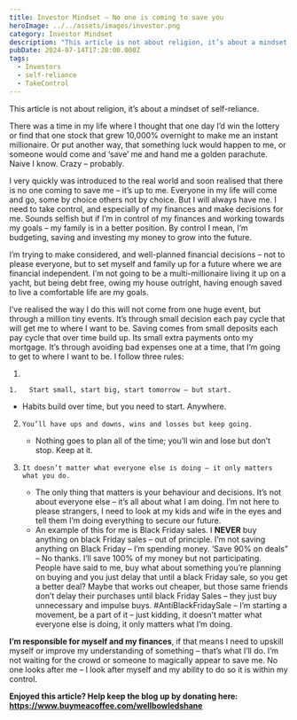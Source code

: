 ```yaml
---
title: Investor Mindset – No one is coming to save you
heroImage: ../../assets/images/investor.png
category: Investor Mindset
description: "This article is not about religion, it’s about a mindset of self-reliance. "
pubDate: 2024-07-14T17:28:00.000Z
tags:
  - Investors
  - self-reliance
  - TakeControl
---
```

This article is not about religion, it’s about a mindset of self-reliance. 

There was a time in my life where I thought that one day I’d win the lottery or find that one stock that grew 10,000% overnight to make me an instant millionaire. Or put another way, that something luck would happen to me, or someone would come and ‘save’ me and hand me a golden parachute. Naive I know.  Crazy – probably.

I very quickly was introduced to the real world and soon realised that there is no one coming to save me – it’s up to me. Everyone in my life will come and go, some by choice others not by choice. But I will always have me. I need to take control, and especially of my finances and make decisions for me. Sounds selfish but if I’m in control of my finances and working towards my goals – my family is in a better position. By control I mean, I’m budgeting, saving and investing my money to grow into the future. 

I’m trying to make considered, and well-planned financial decisions – not to please everyone, but to set myself and family up for a future where we are financial independent. I’m not going to be a multi-millionaire living it up on a yacht, but being debt free, owing my house outright, having enough saved to live a comfortable life are my goals.    

I’ve realised the way I do this will not come from one huge event, but through a million tiny events. It’s through small decision each pay cycle that will get me to where I want to be. Saving comes from small deposits each pay cycle that over time build up. Its small extra payments onto my mortgage. It’s through avoiding bad expenses one at a time, that I’m going to get to where I want to be. I follow three rules: 

1.    

   ```
   1.	Start small, start big, start tomorrow – but start. 
   ```

    

   * Habits build over time, but you need to start. Anywhere. 
2. ```
   You’ll have ups and downs, wins and losses but keep going.
   ```

   * Nothing goes to plan all of the time; you’ll win and lose but don’t stop. Keep at it. 
3. ```
   It doesn’t matter what everyone else is doing – it only matters what you do. 
   ```

   * The only thing that matters is your behaviour and decisions. It’s not about everyone else – it’s all about what I am doing. I’m not here to please strangers, I need to look at my kids and wife in the eyes and tell them I’m doing everything to secure our future.  
   * An example of this for me is Black Friday sales. I **NEVER** buy anything on black Friday sales – out of principle. I’m not saving anything on Black Friday – I’m spending money. ‘Save 90% on deals” – No thanks. I’ll save 100% of my money but not participating. People have said to me, buy what about something you’re planning on buying and you just delay that until a black Friday sale, so you get a better deal? Maybe that works out cheaper, but those same friends don’t delay their purchases until black Friday Sales – they just buy unnecessary and impulse buys.   #AntiBlackFridaySale – I’m starting a movement, be a part of it – just kidding, it doesn’t matter what everyone else is doing, it only matters what I’m doing. 

**I’m responsible for myself and my finances**, if that means I need to upskill myself or improve my understanding of something – that’s what I’ll do. I’m not waiting for the crowd or someone to magically appear to save me. No one looks after me – I look after myself and my ability to do so it is within my control.

**Enjoyed this article? Help keep the blog up by donating here: https://www.buymeacoffee.com/wellbowledshane**
